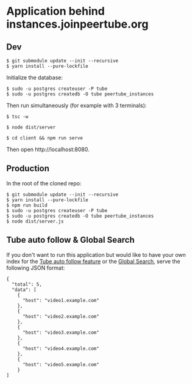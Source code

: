 # Application behind instances.joinpeertube.org

## Dev

```terminal
$ git submodule update --init --recursive
$ yarn install --pure-lockfile
```

Initialize the database:

```terminal
$ sudo -u postgres createuser -P tube
$ sudo -u postgres createdb -O tube peertube_instances
```

Then run simultaneously (for example with 3 terminals):

```terminal
$ tsc -w
```

```terminal
$ node dist/server
```

```terminal
$ cd client && npm run serve
```

Then open http://localhost:8080.

## Production

In the root of the cloned repo:

```terminal
$ git submodule update --init --recursive
$ yarn install --pure-lockfile
$ npm run build
$ sudo -u postgres createuser -P tube
$ sudo -u postgres createdb -O tube peertube_instances
$ node dist/server.js
```

## Tube auto follow & Global Search

If you don't want to run this application but would like to have your own index for the [Tube auto follow feature](https://tube.docs.imzqqq.top/#/admin-following-instances?id=automatically-follow-other-instances) or the [Global Search](https://framagit.org/framasoft/tube/search-index), serve the following JSON format:

```
{
  "total": 5,
  "data": [
    {
      "host": "video1.example.com"
    },
    {
      "host": "video2.example.com"
    },
    {
      "host": "video3.example.com"
    },
    {
      "host": "video4.example.com"
    },
    {
      "host": "video5.example.com"
    }
]
```

